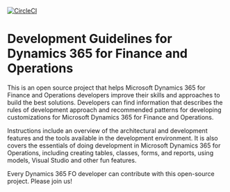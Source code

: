 [![CircleCI](https://circleci.com/gh/ivanzakharov/docs.svg?style=svg)](https://circleci.com/gh/ivanzakharov/docs)
# Development Guidelines for Dynamics 365 for Finance and Operations
This is an open source project that helps Microsoft Dynamics 365 for Finance and Operations developers improve their skills and approaches to build the best solutions. Developers can find information that describes the rules of development approach and recommended patterns for developing customizations for Microsoft Dynamics 365 for Finance and Operations.

Instructions include an overview of the architectural and development features and the tools available in the development environment. It is also covers the essentials of doing development in Microsoft Dynamics 365 for Operations, including creating tables, classes, forms, and reports, using models, Visual Studio and other fun features.

Every Dynamics 365 FO developer can contribute with this open-source project. Please join us!
